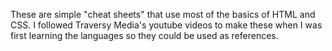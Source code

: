These are simple "cheat sheets" that use most of the basics of HTML and CSS. I followed Traversy Media's youtube videos to make these when I was first learning the languages so they could be used as references.
